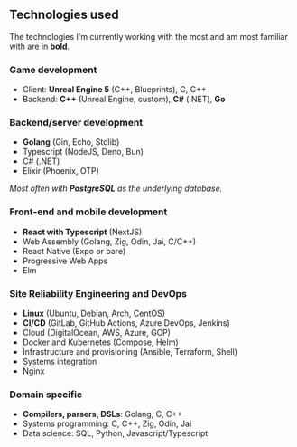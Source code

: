 ## Technologies used

The technologies I'm currently working with the most and am most familiar with are in **bold**.

### Game development

- Client: **Unreal Engine 5** (C++, Blueprints), C, C++
- Backend: **C++** (Unreal Engine, custom), **C#** (.NET), **Go**

### Backend/server development

- **Golang** (Gin, Echo, Stdlib)
- Typescript (NodeJS, Deno, Bun)
- C# (.NET)
- Elixir (Phoenix, OTP)

_Most often with **PostgreSQL** as the underlying database._

### Front-end and mobile development

- **React with Typescript** (NextJS)
- Web Assembly (Golang, Zig, Odin, Jai, C/C++)
- React Native (Expo or bare)
- Progressive Web Apps
- Elm

### Site Reliability Engineering and DevOps

- **Linux** (Ubuntu, Debian, Arch, CentOS)
- **CI/CD** (GitLab, GitHub Actions, Azure DevOps, Jenkins)
- Cloud (DigitalOcean, AWS, Azure, GCP)
- Docker and Kubernetes (Compose, Helm)
- Infrastructure and provisioning (Ansible, Terraform, Shell)
- Systems integration
- Nginx

### Domain specific

- **Compilers, parsers, DSLs**: Golang, C, C++
- Systems programming: C, C++, Zig, Odin, Jai
- Data science: SQL, Python, Javascript/Typescript
